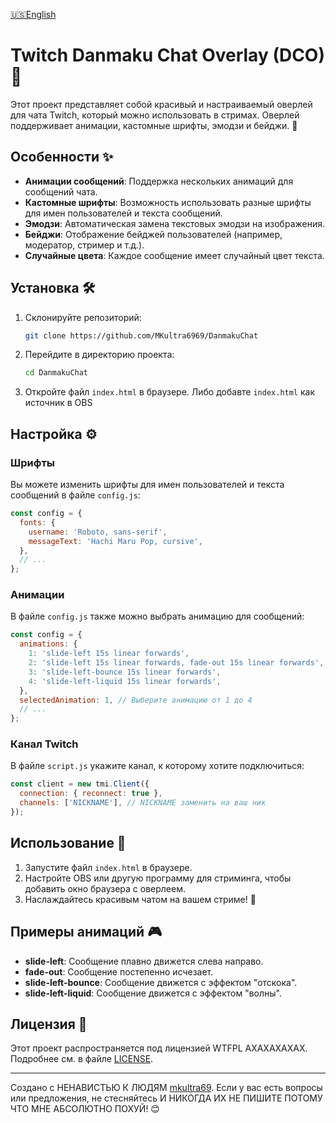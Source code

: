 [🇺🇸English](https://github.com/MKultra6969/DanmakuChat/blob/main/README_ENG.md)

# Twitch Danmaku Chat Overlay (DCO)🌟

Этот проект представляет собой красивый и настраиваемый оверлей для чата Twitch, который можно использовать в стримах. Оверлей поддерживает анимации, кастомные шрифты, эмодзи и бейджи. 🎉

## Особенности ✨

- **Анимации сообщений**: Поддержка нескольких анимаций для сообщений чата.
- **Кастомные шрифты**: Возможность использовать разные шрифты для имен пользователей и текста сообщений.
- **Эмодзи**: Автоматическая замена текстовых эмодзи на изображения.
- **Бейджи**: Отображение бейджей пользователей (например, модератор, стример и т.д.).
- **Случайные цвета**: Каждое сообщение имеет случайный цвет текста.

## Установка 🛠️

1. Склонируйте репозиторий:

   ```bash
   git clone https://github.com/MKultra6969/DanmakuChat
   ```

2. Перейдите в директорию проекта:

   ```bash
   cd DanmakuChat
   ```

3. Откройте файл `index.html` в браузере. Либо добавте `index.html` как источник в OBS


## Настройка ⚙️

### Шрифты

Вы можете изменить шрифты для имен пользователей и текста сообщений в файле `config.js`:

```javascript
const config = {
  fonts: {
    username: 'Roboto, sans-serif',
    messageText: 'Hachi Maru Pop, cursive',
  },
  // ...
};
```

### Анимации

В файле `config.js` также можно выбрать анимацию для сообщений:

```javascript
const config = {
  animations: {
    1: 'slide-left 15s linear forwards',
    2: 'slide-left 15s linear forwards, fade-out 15s linear forwards',
    3: 'slide-left-bounce 15s linear forwards',
    4: 'slide-left-liquid 15s linear forwards',
  },
  selectedAnimation: 1, // Выберите анимацию от 1 до 4
  // ...
};
```

### Канал Twitch

В файле `script.js` укажите канал, к которому хотите подключиться:

```javascript
const client = new tmi.Client({
  connection: { reconnect: true },
  channels: ['NICKNAME'], // NICKNAME заменить на ваш ник
});
```

## Использование 🚀

1. Запустите файл `index.html` в браузере.
2. Настройте OBS или другую программу для стриминга, чтобы добавить окно браузера с оверлеем.
3. Наслаждайтесь красивым чатом на вашем стриме! 🎥

## Примеры анимаций 🎮

- **slide-left**: Сообщение плавно движется слева направо.
- **fade-out**: Сообщение постепенно исчезает.
- **slide-left-bounce**: Сообщение движется с эффектом "отскока".
- **slide-left-liquid**: Сообщение движется с эффектом "волны".

## Лицензия 📜

Этот проект распространяется под лицензией WTFPL АХАХАХАХАХ. Подробнее см. в файле [LICENSE](https://github.com/MKultra6969/DanmakuChat/blob/main/LICENSE.md).

---

Создано с НЕНАВИСТЬЮ К ЛЮДЯМ [mkultra69](https://github.com/mkultra69). Если у вас есть вопросы или предложения, не стесняйтесь И НИКОГДА ИХ НЕ ПИШИТЕ ПОТОМУ ЧТО МНЕ АБСОЛЮТНО ПОХУЙ! 😊

